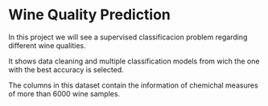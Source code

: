 # Wine Quality Prediction

In this project we will see a supervised classificacion problem regarding different wine qualities.

It shows data cleaning and multiple classification models from wich the one with the best accuracy is selected.

The columns in this dataset contain the information of chemichal measures of more than 6000 wine samples.
